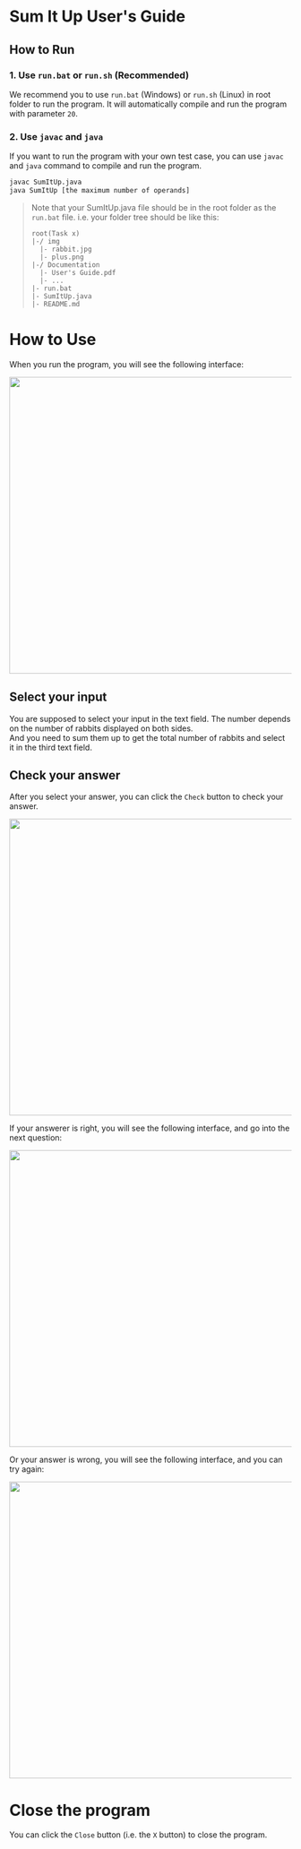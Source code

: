 # Sum It Up User's Guide

## How to Run
### 1. Use `run.bat` or `run.sh` (Recommended)
We recommend you to use `run.bat` (Windows) or `run.sh` (Linux) in root folder to run the program. It will automatically compile and run the program with parameter `20`.



### 2. Use `javac` and `java`
If you want to run the program with your own test case, you can use `javac` and `java` command to compile and run the program.
    
```bat
javac SumItUp.java
java SumItUp [the maximum number of operands]
```

> Note that your SumItUp.java file should be in the root folder as the `run.bat` file.
> i.e. your folder tree should be like this:
> ```
> root(Task x)
> |-/ img
>   |- rabbit.jpg
>   |- plus.png
> |-/ Documentation
>   |- User's Guide.pdf
>   |- ...
> |- run.bat
> |- SumItUp.java
> |- README.md
> ```


# How to Use
When you run the program, you will see the following interface:

<div align=center>
<img src="https://dsm04pap003files.storage.live.com/y4m9lZ0TgYyZIfc8g7-c07sAViQXbPxDDqv7ZPWi1wG8ablJi__M82EpozW1g3R2VurEKbID2cSb0DniIYOJiVonZdydXkarD588xGkO_ayq3Hn8IN-ijy8QhjrJ2fIhrsOptuoWt4SvRRDSTSlloZI2UM517RZTsKDUw5qLeDdaOCHI2Fw_EEAfIYxBE8SpWr9?width=570&height=530&cropmode=none" width="570" height="530" />
</div>

## Select your input
You are supposed to select your input in the text field. The number depends on the number of rabbits displayed on both sides.  
And you need to sum them up to get the total number of rabbits and select it in the third text field.

## Check your answer
After you select your answer, you can click the `Check` button to check your answer.  

<div align=center>
<img src="https://dsm04pap003files.storage.live.com/y4m5csxyIM2--Ax9JAJeugD5VBQkucj03_rWiQ4jYDSYDoUj81-mHcyMtGu3hwGBAEuRENqwihKFRFr9TIK8TmXPdX3K4jE5qHEHV5oFxMjbkBh3NxZZd2Y7UxCE7OaPhGjzS1xeBrEvKpIk6XIAELANULv46VfQELPE5Zzjvd6jHBzp4VRclFPFllqVIZWmJ14?width=570&height=530&cropmode=none" width="570" height="530" />
</div>

If your answerer is right, you will see the following interface, and go into the next question:

<div align=center>
<img src="https://dsm04pap003files.storage.live.com/y4m28_N-gsYXTxHZDWh92FcsGk6nXu4qYmzWvC1EAv8ucuBSg8ntJWDefughheNuypbTKf10tI472L9vO4P_abgwSwwl7alEBF5uO3dz8VWIPbdNujPBArNISjsfpYvqqT8La5kR9JgDEYPkZbKo29zekdoueum4olcck6YFveWjlpMk6SrEJfBEXnSHlqYQlyR?width=570&height=530&cropmode=none" width="570" height="530" />
</div>

Or your answer is wrong, you will see the following interface, and you can try again:

<div align=center>
<img src="https://dsm04pap003files.storage.live.com/y4mJHcxunYQDj3HiB4NO-AG6IU20cO7GxCQkwZuv4byAWjMOrKQ4DqPx8j8IuHdB--E3zrbGiIGqbK1l65EPnrbZDi02iTLClJQ4goDtWDa7-iQX5yZQF3aLG_Atow1FbL5cXcaumQ_jTsxmWr_j8U3en3wyadQEIp2SEvENeq_3Qt7z5KfmG-r1N9fHD4IuYFi?width=570&height=530&cropmode=none" width="570" height="530" />
</div>

# Close the program
You can click the `Close` button (i.e. the `X` button) to close the program.

